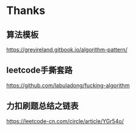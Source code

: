 # Thanks
## 算法模板
https://greyireland.gitbook.io/algorithm-pattern/

## leetcode手撕套路
https://github.com/labuladong/fucking-algorithm

## 力扣刷题总结之链表
https://leetcode-cn.com/circle/article/YGr54o/